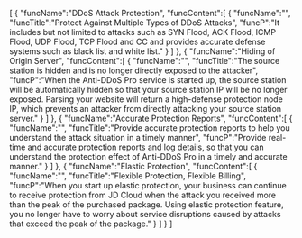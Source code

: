 [
	{
		"funcName":"DDoS Attack Protection",
		"funcContent":[
			{
				"funcName":"",
				"funcTitle":"Protect Against Multiple Types of DDoS Attacks",
				"funcP":"It includes but not limited to attacks such as SYN Flood, ACK Flood, ICMP Flood, UDP Flood, TCP Flood and CC and provides accurate defense systems such as black list and white list."
			}
		]
	},
	{
		"funcName":"Hiding of Origin Server",
		"funcContent":[
			{
				"funcName":"",
				"funcTitle":"The source station is hidden and is no longer directly exposed to the attacker",
				"funcP":"When the Anti-DDoS Pro service is started up, the source station will be automatically hidden so that your source station IP will be no longer exposed. Parsing your website will return a high-defense protection node IP, which prevents an attacker from directly attacking your source station server."
			}
		]
	},
	{
		"funcName":"Accurate Protection Reports",
		"funcContent":[
			{
				"funcName":"",
				"funcTitle":"Provide accurate protection reports to help you understand the attack situation in a timely manner",
				"funcP":"Provide real-time and accurate protection reports and log details, so that you can understand the protection effect of Anti-DDoS Pro in a timely and accurate manner."
			}
		]
	},
	{
		"funcName":"Elastic Protection",
		"funcContent":[
			{
				"funcName":"",
				"funcTitle":"Flexible Protection, Flexible Billing",
				"funcP":"When you start up elastic protection, your business can continue to receive protection from JD Cloud when the attack you received more than the peak of the purchased package. Using elastic protection feature, you no longer have to worry about service disruptions caused by attacks that exceed the peak of the package."
			}
		]
	}
]